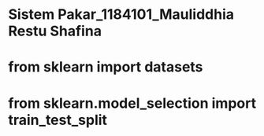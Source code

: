 # Sistem Pakar_1184101_Mauliddhia Restu Shafina

# from sklearn import datasets
# from sklearn.model_selection import train_test_split
